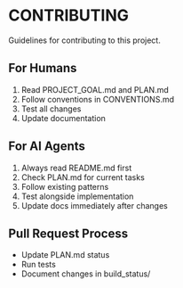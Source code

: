 # CONTRIBUTING

Guidelines for contributing to this project.

## For Humans
1. Read PROJECT_GOAL.md and PLAN.md
2. Follow conventions in CONVENTIONS.md
3. Test all changes
4. Update documentation

## For AI Agents
1. Always read README.md first
2. Check PLAN.md for current tasks
3. Follow existing patterns
4. Test alongside implementation
5. Update docs immediately after changes

## Pull Request Process
- Update PLAN.md status
- Run tests
- Document changes in build_status/